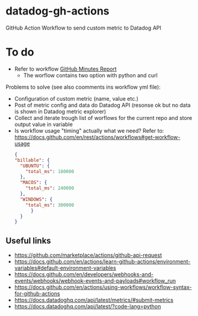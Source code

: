 # datadog-gh-actions

GitHub Action Workflow to send custom metric to Datadog API

# To do

* Refer to workflow [GitHub Minutes Report](.github/workflows/datadog.yml)
  * The worflow contains two option with python and curl

Problems to solve (see also coomments ins workflow yml file):
* Configuration of custom metric (name, value etc.)
* Post of metric config and data do Datadog API (resonse ok but no data is shown in Datadog metric explorer)
* Collect and iterate trough list of worflows for the current repo and store output value in variable
* Is workflow usage "timing" actually what we need? Refer to: https://docs.github.com/en/rest/actions/workflows#get-workflow-usage
  ```json
  {
  "billable": {
    "UBUNTU": {
      "total_ms": 180000
    },
    "MACOS": {
      "total_ms": 240000
    },
    "WINDOWS": {
      "total_ms": 300000
        }
    }
  }
  ```

## Useful links

* https://github.com/marketplace/actions/github-api-request
* https://docs.github.com/en/actions/learn-github-actions/environment-variables#default-environment-variables
* https://docs.github.com/en/developers/webhooks-and-events/webhooks/webhook-events-and-payloads#workflow_run
* https://docs.github.com/en/actions/using-workflows/workflow-syntax-for-github-actions
* https://docs.datadoghq.com/api/latest/metrics/#submit-metrics
* https://docs.datadoghq.com/api/latest/?code-lang=python
